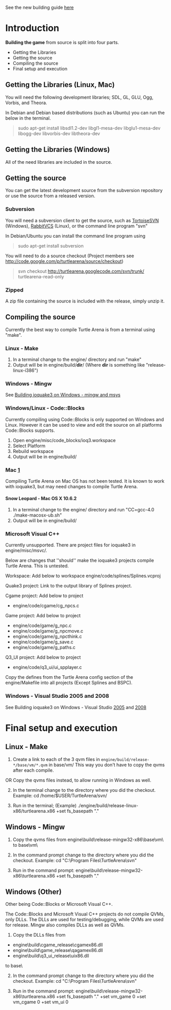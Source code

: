 See the new building guide [here](BuildingSource.md)

# Introduction #

**Building the game** from source is split into four parts.

  * Getting the Libraries
  * Getting the source
  * Compiling the source
  * Final setup and execution

## Getting the Libraries (Linux, Mac) ##
You will need the following development libraries; SDL, GL, GLU, Ogg, Vorbis, and Theora.

In Debian and Debian based distributions (such as Ubuntu) you can run the below in the terminal.
> sudo apt-get install libsdl1.2-dev libgl1-mesa-dev libglu1-mesa-dev libogg-dev libvorbis-dev libtheora-dev

## Getting the Libraries (Windows) ##
All of the need libraries are included in the source.

## Getting the source ##
You can get the latest development source from the subversion repository or use the source from a released version.

### Subversion ###
You will need a subversion client to get the source, such as [TortoiseSVN](http://tortoisesvn.tigris.org/) (Windows), [RabbitVCS](http://www.rabbitvcs.org) (Linux), or the command line program "svn"

In Debian/Ubuntu you can install the command line program using
> sudo apt-get install subversion

You will need to do a source checkout (Project members see http://code.google.com/p/turtlearena/source/checkout)

> svn checkout http://turtlearena.googlecode.com/svn/trunk/ turtlearena-read-only

### Zipped ###
A zip file containing the source is included with the release, simply unzip it.


## Compiling the source ##
Currently the best way to compile Turtle Arena is from a terminal using "make".

### Linux - Make ###
  1. In a terminal change to the engine/ directory and run "make"
  1. Output will be in engine/build/**dir**/ (Where **dir** is something like "release-linux-i386")

### Windows - Mingw ###
See [Building ioquake3 on Windows - mingw and msys](http://wiki.ioquake3.org/Building_ioquake3_on_Windows_-_mingw_and_msys)

### Windows/Linux - Code::Blocks ###
Currently compiling using Code::Blocks is only supported on Windows and Linux. However it can be used to view and edit the source on all platforms Code::Blocks supports.

  1. Open engine/misc/code\_blocks/ioq3.workspace
  1. Select Platform
  1. Rebuild workspace
  1. Output will be in engine/build/

### Mac [1](http://wiki.ioquake3.org/Building_ioquake3_on_Mac) ###
Compiling Turtle Arena on Mac OS has not been tested. It is known to work with ioquake3, but may need changes to compile Turtle Arena.

#### Snow Leopard - Mac OS X 10.6.2 ####
  1. In a terminal change to the engine/ directory and run "CC=gcc-4.0 ./make-macosx-ub.sh"
  1. Output will be in engine/build/

### Microsoft Visual C++ ###
Currently unsupported. There are project files for ioquake3 in engine/misc/msvc/.

Below are changes that ''should'' make the ioquake3 projects compile Turtle Arena. This is untested.

Workspace:
Add below to workspace
engine/code/splines/Splines.vcproj

Quake3 project:
Link to the output library of Splines project.

Cgame project:
Add below to project
  * engine/code/cgame/cg\_npcs.c

Game project:
Add below to project
  * engine/code/game/g\_npc.c
  * engine/code/game/g\_npcmove.c
  * engine/code/game/g\_npcthink.c
  * engine/code/game/g\_save.c
  * engine/code/game/g\_paths.c

Q3\_UI project:
Add below to project
  * engine/code/q3\_ui/ui\_spplayer.c

Copy the defines from the Turtle Arena config section of the engine/Makefile into all projects (Except Splines and BSPC).

### Windows - Visual Studio 2005 and 2008 ###
See Building ioquake3 on Windows - Visual Studio [2005](http://wiki.ioquake3.org/Building_ioquake3_on_Windows_-_Visual_Studio_2005) and [2008](http://wiki.ioquake3.org/Building_ioquake3_on_Windows_-_Visual_Studio_2008)


# Final setup and execution #

## Linux - Make ##
1. Create a link to each of the 3 qvm files in `engine/build/release-*/base/vm/*.qvm` in base/vm/
This way you don't have to copy the qvms after each compile.

OR Copy the qvms files instead, to allow running in Windows as well.

2. In the terminal change to the directory where you did the checkout. Example: cd /home/$USER/TurtleArena/svn/

3. Run in the terminal; (Example) ./engine/build/release-linux-x86/turtlearena.x86 +set fs\_basepath "."

## Windows - Mingw ##
1. Copy the qvms files from engine\build\release-mingw32-x86\base\vm\ to base\vm\

2. In the command prompt change to the directory where you did the checkout. Example: cd "C:\\Program Files\TurtleArena\svn\"

3. Run in the command prompt: engine\build\release-mingw32-x86\turtlearena.x86 +set fs\_basepath "."

## Windows (Other) ##
Other being Code::Blocks or Microsoft Visual C++.

The Code::Blocks and Microsoft Visual C++ projects do not compile QVMs, only DLLs.
The DLLs are used for testing/debugging, while QVMs are used for release. Mingw also compiles DLLs as well as QVMs.

1. Copy the DLLs files from

  * engine\build\cgame\_release\cgamex86.dll
  * engine\build\game\_release\qagamex86.dll
  * engine\build\q3\_ui\_release\uix86.dll

to base\

2. In the command prompt change to the directory where you did the checkout. Example: cd "C:\\Program Files\TurtleArena\svn\"

3. Run in the command prompt: engine\build\release-mingw32-x86\turtlearena.x86 +set fs\_basepath "." +set vm\_game 0 +set vm\_cgame 0 +set vm\_ui 0